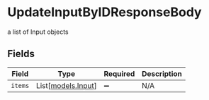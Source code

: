 # UpdateInputByIDResponseBody

a list of Input objects


## Fields

| Field                                    | Type                                     | Required                                 | Description                              |
| ---------------------------------------- | ---------------------------------------- | ---------------------------------------- | ---------------------------------------- |
| `items`                                  | List[[models.Input](../models/input.md)] | :heavy_minus_sign:                       | N/A                                      |